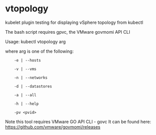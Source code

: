 # vtopology
kubelet plugin testing for displaying vSphere topology from kubectl

The bash script requires gpvc, the VMware govmomi API CLI

Usage: kubectl vtopology arg
  
  where arg is one of the following:
  
        -e | --hosts
        
        -v | --vms
        
        -n | --networks
        
        -d | --datastores
        
        -a | --all
        
        -h | --help
        
        -pv <pvid> 

Note this tool requires VMware GO API CLI - govc
It can be found here: https://github.com/vmware/govmomi/releases
